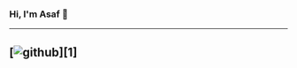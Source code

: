 ### Hi, I'm Asaf 👋
---
[![github](https://user-images.githubusercontent.com/39189740/135748026-ee4f4225-6efa-4abb-9694-b3e11187a403.png)][1]
---
<!--
**AsafYus/AsafYus** is a ✨ _special_ ✨ repository because its `README.md` (this file) appears on your GitHub profile.

Here are some ideas to get you started:

- 🔭 I’m currently working on ...
- 🌱 I’m currently learning ...
- 👯 I’m looking to collaborate on ...
- 🤔 I’m looking for help with ...
- 💬 Ask me about ...
- 📫 How to reach me: ...
- 😄 Pronouns: ...
- ⚡ Fun fact: ...
-->
